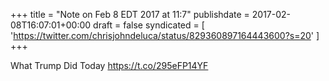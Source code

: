 +++
title = "Note on Feb 8 EDT 2017 at 11:7"
publishdate = 2017-02-08T16:07:01+00:00
draft = false
syndicated = [ 'https://twitter.com/chrisjohndeluca/status/829360897164443600?s=20' ]
+++

What Trump Did Today https://t.co/295eFP14YF
